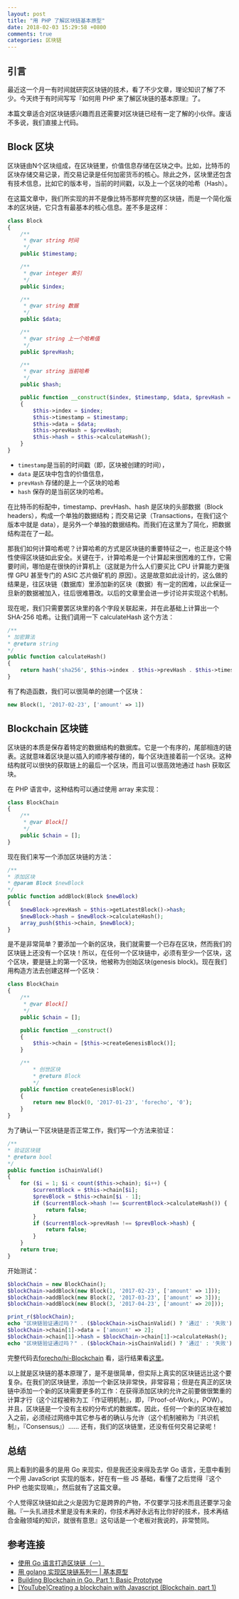 ```yaml
---
layout: post
title: "用 PHP 了解区块链基本原型"
date: 2018-02-03 15:29:58 +0800
comments: true
categories: 区块链
---
```


## 引言

最近这一个月一有时间就研究区块链的技术，看了不少文章，理论知识了解了不少。今天终于有时间写写『如何用 PHP 来了解区块链的基本原理』了。

本篇文章适合对区块链感兴趣而且还需要对区块链已经有一定了解的小伙伴。废话不多说，我们直接上代码。

## Block 区块

区块链由N个区块组成，在区块链里，价值信息存储在区块之中。比如，比特币的区块存储交易记录，而交易记录是任何加密货币的核心。除此之外，区块里还包含有技术信息，比如它的版本号，当前的时间戳，以及上一个区块的哈希（Hash）。

<!--more-->

在这篇文章中，我们所实现的并不是像比特币那样完整的区块链，而是一个简化版本的区块链，它只含有最基本的核心信息。差不多是这样：

```php
class Block
{
    /**
     * @var string 时间
     */
    public $timestamp;

    /**
     * @var integer 索引
     */
    public $index;

    /**
     * @var string 数据
     */
    public $data;

    /**
     * @var string 上一个哈希值
     */
    public $prevHash;

    /**
     * @var string 当前哈希
     */
    public $hash;

    public function __construct($index, $timestamp, $data, $prevHash = '')
    {
        $this->index = $index;
        $this->timestamp = $timestamp;
        $this->data = $data;
        $this->prevHash = $prevHash;
        $this->hash = $this->calculateHash();
    }
}
```

- `timestamp`是当前的时间戳（即，区块被创建的时间），
- `data` 是区块中包含的价值信息，
- `prevHash` 存储的是上一个区块的哈希
- `hash` 保存的是当前区块的哈希。

在比特币的标配中，timestamp、prevHash、hash 是区块的头部数据（Block headers），构成一个单独的数据结构；而交易记录（Transactions，在我们这个版本中就是 data），是另外一个单独的数据结构。而我们在这里为了简化，把数据结构混在了一起。


那我们如何计算哈希呢？计算哈希的方式是区块链的重要特征之一，也正是这个特性使得区块链如此安全。关键在于，计算哈希是一个计算起来很困难的工作，它需要时间，哪怕是在很快的计算机上（这就是为什么人们要买比 CPU 计算能力更强悍 GPU 甚至专门的 ASIC 芯片做矿机的 原因）。这是故意如此设计的，这么做的结果是，往区块链（数据库）里添加新的区块（数据）有一定的困难，以此保证一旦新的数据被加入，往后很难篡改。以后的文章里会进一步讨论并实现这个机制。

现在呢，我们只需要罢区块里的各个字段关联起来，并在此基础上计算出一个 SHA-256 哈希。让我们调用一下  calculateHash 这个方法：

```php
/**
* 加密算法
* @return string
*/
public function calculateHash()
{
    return hash('sha256', $this->index . $this->prevHash . $this->timestamp . json_encode($this->data));
}
```

有了构造函数，我们可以很简单的创建一个区块：

```php
new Block(1, '2017-02-23', ['amount' => 1])
```

## Blockchain 区块链

区块链的本质是保存着特定的数据结构的数据库。它是一个有序的，尾部相连的链表。这就意味着区块是以插入的顺序被存储的，每个区块连接着前一个区块。这种结构就可以很快的获取链上的最后一个区块，而且可以很高效地通过 hash 获取区块。

在 PHP 语言中，这种结构可以通过使用 array 来实现：

```php
class BlockChain
{
    /**
     * @var Block[]
     */
    public $chain = [];
}
```

现在我们来写一个添加区块链的方法：

```php
/**
* 添加区块
* @param Block $newBlock
*/
public function addBlock(Block $newBlock)
{
    $newBlock->prevHash = $this->getLatestBlock()->hash;
    $newBlock->hash = $newBlock->calculateHash();
    array_push($this->chain, $newBlock);
}
```

是不是非常简单？要添加一个新的区块，我们就需要一个已存在区块，然而我们的区块链上还没有一个区块！所以，在任何一个区块链中，必须有至少一个区块，这个区块，要是链上的第一个区块，他被称为创始区块(genesis block)。现在我们用构造方法去创建这样一个区块：


```php
class BlockChain
{
    /**
     * @var Block[]
     */
    public $chain = [];

    public function __construct()
    {
        $this->chain = [$this->createGenesisBlock()];
    }

    /**
        * 创世区块
        * @return Block
        */
    public function createGenesisBlock()
    {
        return new Block(0, '2017-01-23', 'forecho', '0');
    }
}
```

为了确认一下区块链是否正常工作，我们写一个方法来验证：

```php
/**
* 验证区块链
* @return bool
*/
public function isChainValid()
{
    for ($i = 1; $i < count($this->chain); $i++) {
        $currentBlock = $this->chain[$i];
        $prevBlock = $this->chain[$i - 1];
        if ($currentBlock->hash !== $currentBlock->calculateHash()) {
            return false;
        }
        if ($currentBlock->prevHash !== $prevBlock->hash) {
            return false;
        }
    }
    return true;
}
```

开始测试：


```php
$blockChain = new BlockChain();
$blockChain->addBlock(new Block(1, '2017-02-23', ['amount' => 1]));
$blockChain->addBlock(new Block(2, '2017-03-23', ['amount' => 3]));
$blockChain->addBlock(new Block(3, '2017-04-23', ['amount' => 20]));

print_r($blockChain);
echo "区块链验证通过吗？" . ($blockChain->isChainValid() ? '通过' : '失败') . PHP_EOL;
$blockChain->chain[1]->data = ['amount' => 2];
$blockChain->chain[1]->hash = $blockChain->chain[1]->calculateHash();
echo "区块链验证通过吗？" . ($blockChain->isChainValid() ? '通过' : '失败') . PHP_EOL;
```

完整代码去[forecho/hi-Blockchain](https://github.com/forecho/hi-Blockchain) 看，运行结果看[这里](https://ideone.com/CDGIju)。

以上就是区块链的基本原理了，是不是很简单，但实际上真实的区块链远比这个要复杂。在我们的区块链里，添加一个新区块非常快，非常容易；但是在真正的区块链中添加一个新的区块需要更多的工作：在获得添加区块的允许之前要做很繁重的计算才行（这个过程被称为工『作证明机制』，即，『Proof-of-Work』，POW）。并且，区块链是一个没有主权的分布式的数据库。因此，任何一个新的区块在被加入之前，必须经过网络中其它参与者的确认与允许（这个机制被称为『共识机制』，『Consensus』）…… 还有，我们的区块链里，还没有任何交易记录呢！


## 总结

网上看到的最多的是用 Go 来现实，但是我还没来得及去学 Go 语言，无意中看到一个用 JavaScript 实现的版本，好在有一些 JS 基础，看懂了之后觉得『这个 PHP 也能实现嘛』，然后就有了这篇文章。

个人觉得区块链如此之火是因为它是跨界的产物，不仅要学习技术而且还要学习金融。『一头扎进技术里是没有未来的，你技术再好永远有比你好的技术，技术再结合金融领域的知识，就很有意思』这句话是一个老板对我说的，非常赞同。

## 参考连接

- [使用 Go 语言打造区块链（一）](http://lixiaolai.com/2017/09/28/building-blockchain-in-go-part-1/)
- [用 golang 实现区块链系列一 | 基本原型](https://annatarhe.github.io/2017/12/29/building-blockchain-in-go-part-1-basic-prototype.html)
- [Building Blockchain in Go. Part 1: Basic Prototype](https://jeiwan.cc/posts/building-blockchain-in-go-part-1/)
- [[YouTube]Creating a blockchain with Javascript (Blockchain, part 1)](https://www.youtube.com/watch?v=zVqczFZr124&t=10s&index=2&list=PLQ5fjAsCtfQ77yDXk8BVW6sRQO9qzq-Os)